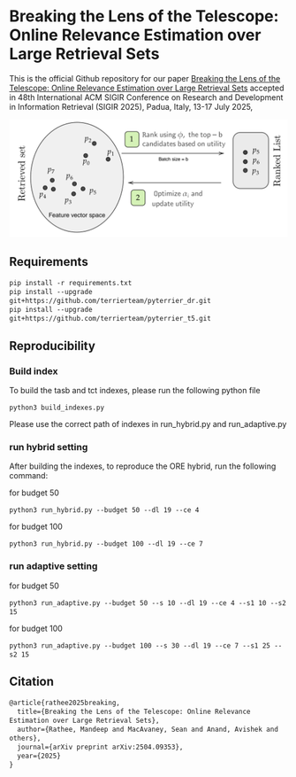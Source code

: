 # Breaking the Lens of the Telescope: Online Relevance Estimation over Large Retrieval Sets

This is the official Github repository for our paper [Breaking the Lens of the Telescope: Online Relevance Estimation over Large Retrieval Sets](https://arxiv.org/pdf/2504.09353)  accepted in 48th International ACM SIGIR Conference on Research and Development in Information Retrieval (SIGIR 2025), Padua, Italy, 13-17 July 2025,



<p align="center">
  <img src="ore.png" />
</p>


## Requirements


```
pip install -r requirements.txt
pip install --upgrade git+https://github.com/terrierteam/pyterrier_dr.git
pip install --upgrade git+https://github.com/terrierteam/pyterrier_t5.git
```


## Reproducibility 

### Build index
To build the tasb and tct indexes, please run the following python file

```
python3 build_indexes.py
```

Please use the correct path of indexes in run_hybrid.py and run_adaptive.py

### run hybrid setting

After building the indexes, to reproduce the ORE hybrid, run the following command:

for budget 50

```
python3 run_hybrid.py --budget 50 --dl 19 --ce 4 
```

for budget 100

```
python3 run_hybrid.py --budget 100 --dl 19 --ce 7 
```

### run adaptive setting

for budget 50

```
python3 run_adaptive.py --budget 50 --s 10 --dl 19 --ce 4 --s1 10 --s2 15
```

for budget 100

```
python3 run_adaptive.py --budget 100 --s 30 --dl 19 --ce 7 --s1 25 --s2 15
```

## Citation
```
@article{rathee2025breaking,
  title={Breaking the Lens of the Telescope: Online Relevance Estimation over Large Retrieval Sets},
  author={Rathee, Mandeep and MacAvaney, Sean and Anand, Avishek and others},
  journal={arXiv preprint arXiv:2504.09353},
  year={2025}
}
```
